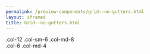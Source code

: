 ```yaml
--- 
permalink: /preview-components/grid--no-gutters.html
layout: iframed 
title: Grid--no-gutters.html
---
```

<div class="grid-example container">
    <div class="row no-gutters">
        <div class="col-12 col-sm-6 col-md-8">.col-12 .col-sm-6 .col-md-8</div>
        <div class="col-6 col-md-4">.col-6 .col-md-4</div>
    </div>
</div>